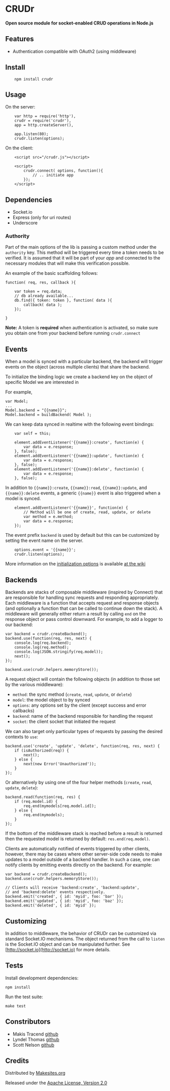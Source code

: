 # CRUDr

__Open source module for socket-enabled CRUD operations in Node.js__


## Features

* Authentication compatible with OAuth2 (using middleware)


## Install
```
	npm install crudr
```

## Usage

On the server:
```
	var http = require('http'),
	crudr = require('crudr'),
	app = http.createServer(),

	app.listen(80);
	crudr.listen(options);
```

On the client:
```
	<script src="/crudr.js"></script>

	<script>
		crudr.connect( options, function(){
			// .. initiate app
		});
	</script>

```

## Dependencies

- Socket.io
- Express (only for uri routes)
- Underscore



### Authority

Part of the main options of the lib is passing a custom method under the ```authority``` key. This method will be triggered every time a token needs to be verified. It is assumed that it will be part of your _app_ and connected to the necessary modules that will make this verification possible.

An example of the basic scaffolding follows:
```
function( req, res, callback ){

	var token = req.data;
	// db already available...
	db.find({ token: token }, function( data ){
		callback( data );
	});

}
```
**Note:** A token is **required** when authentication is activated, so make sure you obtain one from your backend before running ```crudr.connect```


## Events

When a model is synced with a particular backend, the backend will trigger events
on the object (across multiple clients) that share the backend.

To initialize the binding logic we create a backend key on the object of specific Model we are interested in


For example,

```
var Model;
...
Model.backend = "{{name}}";
Model.backend = buildBackend( Model );
```

We can keep data synced in realtime with the following event bindings:

```
	var self = this;

	element.addEventListener('{{name}}:create', function(e) {
		var data = e.response;
	}, false);
	element.addEventListener('{{name}}:update', function(e) {
		var data = e.response;
	}, false);
	element.addEventListener('{{name}}:delete', function(e) {
		var data = e.response;
	}, false);
```

In addition to `{{name}}:create`, `{{name}}:read`, `{{name}}:update`, and `{{name}}:delete`
events, a generic `{{name}}` event is also triggered when a model is synced.
```
	element.addEventListener('{{name}}', function(e) {
		// Method will be one of create, read, update, or delete
		var method = e.method;
		var data = e.response;
	});
```
The event prefix `backend` is used by default but this can be customized by setting the
event name on the server.
```
	options.event = '{{name}}';
	crudr.listen(options);
```
More information on the [initialization options](https://github.com/makesites/crudr/wiki/Initialization-Options) is available [at the wiki](https://github.com/makesites/crudr/wiki/Initialization-Options)

## Backends

Backends are stacks of composable middleware (inspired by Connect) that are responsible
for handling sync requests and responding appropriately.  Each middleware is a function
that accepts request and response objects (and optionally a function that can be called
to continue down the stack).  A middleware will generally either return a result by
calling `end` on the response object or pass control downward.  For example, to add a
logger to our backend:

    var backend = crudr.createBackend();
    backend.use(function(req, res, next) {
        console.log(req.backend);
        console.log(req.method);
        console.log(JSON.stringify(req.model));
        next();
    });

    backend.use(crudr.helpers.memoryStore());

A request object will contain the following objects (in addition to those set by
the various middleware):

* `method`: the sync method (`create`, `read`, `update`, or `delete`)
* `model`: the model object to by synced
* `options`: any options set by the client (except success and error callbacks)
* `backend`: name of the backend responsible for handling the request
* `socket`: the client socket that initiated the request

We can also target only particular types of requests by passing the desired contexts to `use`:

    backend.use('create', 'update', 'delete', function(req, res, next) {
        if (isAuthorized(req)) {
            next();
        } else {
            next(new Error('Unauthorized'));
        }
    });

Or alternatively by using one of the four helper methods (`create`, `read`, `update`, `delete`):

    backend.read(function(req, res) {
        if (req.model.id) {
            req.end(mymodels[req.model.id]);
        } else {
            req.end(mymodels);
        }
    });

If the bottom of the middleware stack is reached before a result is returned then the requested
model is returned by default: `res.end(req.model)`.

Clients are automatically notified of events triggered by other clients, however, there may
be cases where other server-side code needs to make updates to a model outside of a backend
handler.  In such a case, one can notify clients by emitting events directly on the backend.
For example:

    var backend = crudr.createBackend();
    backend.use(crudr.helpers.memoryStore());

    // Clients will receive 'backend:create', 'backend:update',
    // and 'backend:delete' events respectively.
    backend.emit('created', { id: 'myid', foo: 'bar' });
    backend.emit('updated', { id: 'myid', foo: 'baz' });
    backend.emit('deleted', { id: 'myid' });


## Customizing

In addition to middleware, the behavior of CRUDr can be customized via standard Socket.IO
mechanisms.  The object returned from the call to `listen` is the Socket.IO object and can be
manipulated further.  See [http://socket.io](http://socket.io) for more details.

## Tests

Install development dependencies:

    npm install

Run the test suite:

    make test


## Constributors

*	Makis Tracend
[github](http://github.com/tracend "Github account")
*	Lyndel Thomas
[github](https://github.com/ryndel "Github account")
*	Scott Nelson
[github](https://github.com/scttnlsn "Github account")


## Credits

Distributed by [Makesites.org](http://makesites.org)

Released under the [Apache License, Version 2.0](http://makesites.org/licenses/APACHE-2.0)
